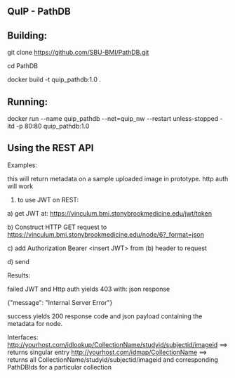 ## QuIP - PathDB

## Building:

git clone https://github.com/SBU-BMI/PathDB.git

cd PathDB

docker build -t quip_pathdb:1.0 .

## Running:
docker run --name quip_pathdb --net=quip_nw --restart unless-stopped -itd -p 80:80 quip_pathdb:1.0

## Using the REST API

Examples:

this will return metadata on a sample uploaded image in prototype.  http auth will work

1) to use JWT on REST:

  a) get JWT at: https://vinculum.bmi.stonybrookmedicine.edu/jwt/token
  
  b) Construct HTTP GET request to https://vinculum.bmi.stonybrookmedicine.edu/node/6?_format=json
  
  c) add Authorization Bearer \<insert JWT\> from (b) header to request
  
  d) send

Results:

failed JWT and Http auth yields 403 with: json response

{"message": "Internal Server Error"}

success yields 200 response code and json payload containing the metadata for node.

Interfaces:
http://yourhost.com/idlookup/CollectionName/studyid/subjectid/imageid  ==> returns singular entry
http://yourhost.com/idmap/CollectionName ==> returns all CollectionName/studyid/subjectid/imageid and corresponding PathDBIds for a particular collection

